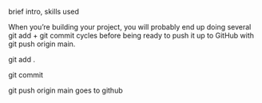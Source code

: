 brief intro, skills used

When you’re building your project, you will probably end up doing several git add + git commit cycles before being ready to push it up to GitHub with git push origin main.

git add . 

git commit 

git push origin main      goes to github